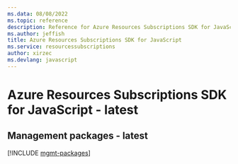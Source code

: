 ```yaml
---
ms.data: 08/08/2022
ms.topic: reference
description: Reference for Azure Resources Subscriptions SDK for JavaScript
ms.author: jeffish
title: Azure Resources Subscriptions SDK for JavaScript
ms.service: resourcessubscriptions
author: xirzec
ms.devlang: javascript
---
```

# Azure Resources Subscriptions SDK for JavaScript - latest

## Management packages - latest
[!INCLUDE [mgmt-packages](resources-subscriptions-mgmt-index.md)]